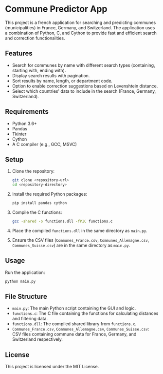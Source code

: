 
# Commune Predictor App

This project is a french application for searching and predicting communes (municipalities) in France, Germany, and Switzerland. The application uses a combination of Python, C, and Cython to provide fast and efficient search and correction functionalities.

## Features

- Search for communes by name with different search types (containing, starting with, ending with).
- Display search results with pagination.
- Sort results by name, length, or department code.
- Option to enable correction suggestions based on Levenshtein distance.
- Select which countries' data to include in the search (France, Germany, Switzerland).

## Requirements

- Python 3.6+
- Pandas
- Tkinter
- Cython
- A C compiler (e.g., GCC, MSVC)

## Setup

1. Clone the repository:
    ```sh
    git clone <repository-url>
    cd <repository-directory>
    ```

2. Install the required Python packages:
    ```sh
    pip install pandas cython
    ```

3. Compile the C functions:
    ```sh
    gcc -shared -o functions.dll -fPIC functions.c
    ```

4. Place the compiled `functions.dll` in the same directory as `main.py`.

5. Ensure the CSV files (`Communes_France.csv`, `Communes_Allemagne.csv`, `Communes_Suisse.csv`) are in the same directory as `main.py`.

## Usage

Run the application:
```sh
python main.py
```

## File Structure

- `main.py`: The main Python script containing the GUI and logic.
- `functions.c`: The C file containing the functions for calculating distances and filtering data.
- `functions.dll`: The compiled shared library from `functions.c`.
- `Communes_France.csv`, `Communes_Allemagne.csv`, `Communes_Suisse.csv`: CSV files containing commune data for France, Germany, and Switzerland respectively.

## License

This project is licensed under the MIT License.
